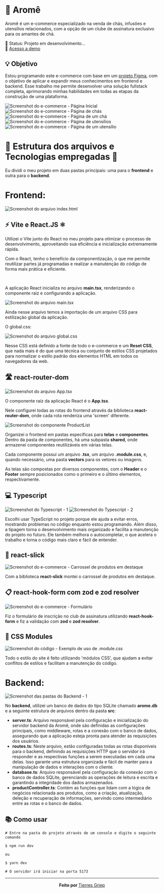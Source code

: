 # 🍵 Aromê

<p>Aromê é um e-commerce especializado na venda de chás, infusões e utensílios relacionados, com a opção de um clube de assinatura exclusivo para os amantes de chá.

🚧 Status: Projeto em desenvolvimento...
<br/>
🔗 <a href='https://arome.vercel.app/'>Acesso a demo</a></p> 

## 💡 Objetivo

<p>Estou programando este e-commerce com base em um <a href='https://www.figma.com/file/f3fkNm6wy74DNAVnucpb6TUD/site-arome?type=design&node-id=0%3A1&mode=design&t=HVve7kprLR3uc6fX-1'>projeto Figma</a>, com o objetivo de aplicar e expandir meus conhecimentos em frontend e backend. Esse trabalho me permite desenvolver uma solução fullstack completa, aprimorando minhas habilidades em todas as etapas da construção de uma plataforma.</p>

![Screenshot do e-commerce - Página Inicial](readme_screenshots/screenshot_home.png)
![Screenshot do e-commerce - Página de chás](readme_screenshots/screenshot_teas.png)
![Screenshot do e-commerce - Página de um chá](readme_screenshots/screenshot_tea_page.png)
![Screenshot do e-commerce - Página de utensílios](readme_screenshots/screenshot_utensils.png)
![Screenshot do e-commerce - Página de um utensílio](readme_screenshots/screenshot_utensil_page.png)

# 🧱 Estrutura dos arquivos e Tecnologias empregadas 🔧 

<p>Eu dividi o meu projeto em duas pastas principais: uma para o <strong>frontend</strong> e outra para o <strong>backend</strong>.</p>

# Frontend:

![Screenshot do arquivo index.html](readme_screenshots/screenshot_index-html.png)

## ⚡️ Vite e React.JS ⚛️

<p>Utilizei o Vite junto do React no meu projeto para otimizar o processo de desenvolvimento, aproveitando sua eficiência e inicialização extremamente rápida.</p>
<p>Com o React, tenho o benefício da componentização, o que me permite reutilizar partes já programadas e realizar a manutenção do código de forma mais prática e eficiente.</p>
</br>
<p>A aplicação React inicializa no arquivo <strong>main.tsx</strong>, renderizando o componente raiz e configurando a aplicação.</p>

![Screenshot do arquivo main.tsx](readme_screenshots/screenshot_main-tsx.png)

<p>Ainda nesse arquivo temos a importação de um arquivo CSS para estilização global da aplicação.</p>
<p>O <stong>global.css</strong>:</p>

![Screenshot do arquivo global.css](readme_screenshots/screenshot_global-css.png)

<p>Nesse CSS está definido a fonte de todo o e-commerce e um <strong>Reset CSS</strong>, que nada mais é do que uma técnica ou conjunto de estilos CSS projetados para normalizar o estilo padrão dos elementos HTML em todos os navegadores da web.</p>

## 🛣️ react-router-dom

![Screenshot do arquivo App.tsx](readme_screenshots/screenshot_app-tsx.png)

<p>O componente raíz da aplicação React é o <strong>App.tsx</strong>.</p>
<p>Nele configurei todas as rotas do frontend através da biblioteca <strong>react-router-dom</strong>, onde cada rota renderiza uma 'screen' diferente.</p>

![Screenshot do componente ProductList](readme_screenshots/screenshot_ProductList.png)

<p>Organizei o frontend em pastas específicas para <strong>telas</strong> e <strong>componentes</strong>. Dentro da pasta de componentes, há uma subpasta <strong>shared</strong>, onde armazenei componentes reutilizáveis em várias telas.</p>
<p>Cada componente possui um arquivo <strong>.tsx</strong>, um arquivo <strong>.module.css</strong>, e, quando necessário, uma pasta <strong>vectors</strong> para os vetores ou imagens.</p>
<p>As telas são compostas por diversos componentes, com o <strong>Header</strong> e o <strong>Footer</strong> sempre posicionados como o primeiro e o último elementos, respectivamente.</p>

## 💻 Typescript

![Screenshot do Typescript - 1](readme_screenshots/screenshot_typescript_1.png)
![Screenshot do Typescript - 2](readme_screenshots/screenshot_typescript_2.png)

<p>Escolhi usar TypeScript no projeto porque ele ajuda a evitar erros, mostrando problemas no código enquanto estou programando. Além disso, a tipagem torna o desenvolvimento mais organizado e facilita a manutenção do projeto no futuro. Ele também melhora o autocompletar, o que acelera o trabalho e torna o código mais claro e fácil de entender.</p>



## 🎠 react-slick

![Screenshot do e-commerce - Carrossel de produtos em destaque](readme_screenshots/screenshot_react-slick.png)


<p>Com a biblioteca <strong>react-slick</strong> montei o carrossel de produtos em destaque.</p>

## 📋 react-hook-form com zod e zod resolver

![Screenshot do e-commerce - Formulário](readme_screenshots/screenshot_react-hook-form_zod_zod-resolver.png)

<p>Fiz o formulário de inscrição no club de assinatura utilizando <strong>react-hook-form</strong> e fiz a validação com <strong>zod</strong> e <strong>zod resolver</strong>.</p>

## 🎨 CSS Modules

![Screenshot do código - Exemplo de uso de .module.css](readme_screenshots/screenshot_css-modules.png)

<p>Todo o estilo do site é feito utilizando 'módulos CSS', que ajudam a evitar conflitos de estilos e facilitam a manutenção do código.</p>

# Backend:

![Screenshot das pastas do Backend - 1](readme_screenshots/screenshot_backend.png)

<p>No <strong>backend</strong>, utilizei um banco de dados do tipo SQLite chamado <strong>arome.db</strong> e a seguinte estrutura de arquivos dentro da pasta <strong>src</strong>:</p> 
<ul> 
    <li><strong>server.ts</strong>: Arquivo responsável pela configuração e inicialização do servidor backend da Aromê, onde são definidas as configurações principais, como middleware, rotas e a conexão com o banco de dados, assegurando que a aplicação esteja pronta para atender às requisições dos usuários.</li> 
    <li><strong>routes.ts</strong>: Neste arquivo, estão configuradas todas as rotas disponíveis para o backend, definindo as requisições HTTP que o servidor irá responder e as respectivas funções a serem executadas em cada uma delas. Isso garante uma estrutura organizada e fácil de manter para a manipulação de dados e interações com o cliente.</li> 
    <li><strong>database.ts</strong>: Arquivo responsável pela configuração da conexão com o banco de dados SQLite, gerenciando as operações de leitura e escrita e garantindo a integridade dos dados armazenados.</li> <li><strong>productController.ts</strong>: Contém as funções que lidam com a lógica de negócios relacionada aos produtos, como a criação, atualização, deleção e recuperação de informações, servindo como intermediário entre as rotas e o banco de dados.</li> 
</ul>


## 📚 Como usar

```
# Entre na pasta do projeto através de um console e digite o seguinte comando

$ npm run dev

ou

$ yarn dev

# O servidor irá iniciar na porta 5173
```

<hr>

<p align="center"><strong>Feito por </strong><a href='https://www.linkedin.com/in/tierres-griep-23131621a/'>Tierres Griep</a></p>
